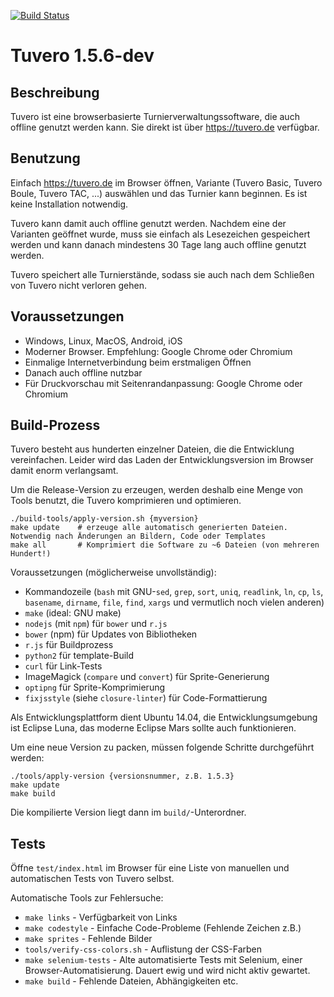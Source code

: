 [![Build Status](https://travis-ci.org/elor/tuvero.svg?branch=develop)](https://travis-ci.org/elor/tuvero)

# Tuvero 1.5.6-dev

## Beschreibung

Tuvero ist eine browserbasierte Turnierverwaltungssoftware, die auch offline genutzt werden kann. Sie direkt ist über <https://tuvero.de> verfügbar.

## Benutzung

Einfach <https://tuvero.de> im Browser öffnen, Variante (Tuvero Basic, Tuvero Boule, Tuvero TAC, ...) auswählen und das Turnier kann beginnen.
Es ist keine Installation notwendig.

Tuvero kann damit auch offline genutzt werden.
Nachdem eine der Varianten geöffnet wurde, muss sie einfach als Lesezeichen gespeichert werden und kann danach mindestens 30 Tage lang auch offline genutzt werden.

Tuvero speichert alle Turnierstände, sodass sie auch nach dem Schließen von Tuvero nicht verloren gehen.

## Voraussetzungen

* Windows, Linux, MacOS, Android, iOS
* Moderner Browser. Empfehlung: Google Chrome oder Chromium
* Einmalige Internetverbindung beim erstmaligen Öffnen
* Danach auch offline nutzbar
* Für Druckvorschau mit Seitenrandanpassung: Google Chrome oder Chromium

## Build-Prozess

Tuvero besteht aus hunderten einzelner Dateien, die die Entwicklung vereinfachen.
Leider wird das Laden der Entwicklungsversion im Browser damit enorm verlangsamt.

Um die Release-Version zu erzeugen, werden deshalb eine Menge von Tools benutzt, die Tuvero komprimieren und optimieren.


    ./build-tools/apply-version.sh {myversion}
    make update    # erzeuge alle automatisch generierten Dateien. Notwendig nach Änderungen an Bildern, Code oder Templates
    make all       # Komprimiert die Software zu ~6 Dateien (von mehreren Hundert!)

Voraussetzungen (möglicherweise unvollständig):

* Kommandozeile (`bash` mit GNU-`sed`, `grep`, `sort`, `uniq`, `readlink`, `ln`, `cp`, `ls`, `basename`, `dirname`, `file`, `find`, `xargs` und vermutlich noch vielen anderen)
* `make` (ideal: GNU make)
* `nodejs` (mit `npm`) für `bower` und `r.js`
* `bower` (npm) für Updates von Bibliotheken
* `r.js` für Buildprozess
* `python2` für template-Build
* `curl` für Link-Tests
* ImageMagick (`compare` und `convert`) für Sprite-Generierung
* `optipng` für Sprite-Komprimierung
* `fixjsstyle` (siehe `closure-linter`) für Code-Formattierung

Als Entwicklungsplattform dient Ubuntu 14.04, die Entwicklungsumgebung ist Eclipse Luna, das moderne Eclipse Mars sollte auch funktionieren.

Um eine neue Version zu packen, müssen folgende Schritte durchgeführt werden:

    ./tools/apply-version {versionsnummer, z.B. 1.5.3}
    make update
    make build

Die kompilierte Version liegt dann im `build/`-Unterordner.

## Tests

Öffne `test/index.html` im Browser für eine Liste von manuellen und automatischen Tests von Tuvero selbst.

Automatische Tools zur Fehlersuche:

* `make links` - Verfügbarkeit von Links
* `make codestyle` - Einfache Code-Probleme (Fehlende Zeichen z.B.)
* `make sprites` - Fehlende Bilder
* `tools/verify-css-colors.sh` - Auflistung der CSS-Farben
* `make selenium-tests` - Alte automatisierte Tests mit Selenium, einer Browser-Automatisierung. Dauert ewig und wird nicht aktiv gewartet.
* `make build` - Fehlende Dateien, Abhängigkeiten etc.

